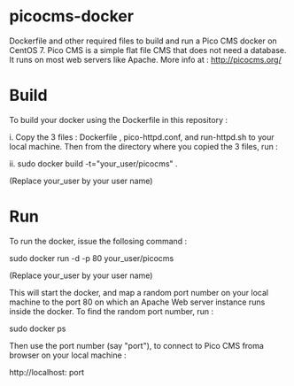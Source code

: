 # picocms-docker
Dockerfile and other required files to build and run a Pico CMS docker on CentOS 7.
Pico CMS is a simple flat file CMS that does not need a database. It runs on most web servers like Apache. More info at : http://picocms.org/

# Build

To build your docker using the Dockerfile in this repository :

i. Copy the 3 files : Dockerfile , pico-httpd.conf, and run-httpd.sh to your local machine. Then from the directory where you copied the 3 files, run :

ii. sudo docker build -t="your_user/picocms" . 

(Replace your_user by your user name)

# Run

To run the docker, issue the follosing command :

sudo docker run -d -p 80 your_user/picocms

(Replace your_user by your user name)

This will start the docker, and map a random port number on your local machine to the port 80 on which an Apache Web server instance runs inside the docker. To find the random port number, run :

sudo docker ps

Then use the port number (say "port"), to connect to Pico CMS froma browser on your local machine : 

http://localhost: port
